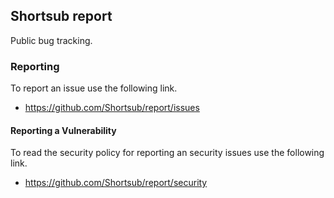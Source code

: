 ## Shortsub report

Public bug tracking.

### Reporting

To report an issue use the following link.

* https://github.com/Shortsub/report/issues

#### Reporting a Vulnerability

To read the security policy for reporting an security issues use the
following link.

* https://github.com/Shortsub/report/security
